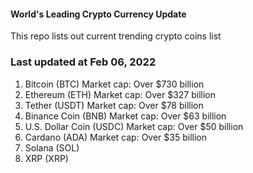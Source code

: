 #### World's Leading Crypto Currency Update
This repo lists out current trending crypto coins list

### Last updated at Feb 06, 2022

1. Bitcoin (BTC) Market cap: Over $730 billion
2. Ethereum (ETH) Market cap: Over $327 billion
3. Tether (USDT) Market cap: Over $78 billion
4. Binance Coin (BNB) Market cap: Over $63 billion
5. U.S. Dollar Coin (USDC) Market cap: Over $50 billion
6. Cardano (ADA) Market cap: Over $35 billion
7. Solana (SOL)
8. XRP (XRP)
